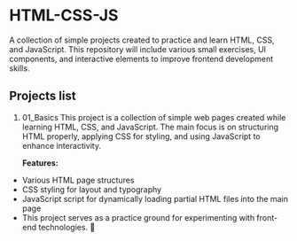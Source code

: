 # HTML-CSS-JS
A collection of simple projects created to practice and learn HTML, CSS, and JavaScript. This repository will include various small exercises, UI components, and interactive elements to improve frontend development skills.

## Projects list
1. 01_Basics
   This project is a collection of simple web pages created while learning HTML, CSS, and JavaScript. The main focus is on structuring HTML properly, applying CSS for styling, and using JavaScript to enhance interactivity.

   **Features:**
- Various HTML page structures
- CSS styling for layout and typography
- JavaScript script for dynamically loading partial HTML files into the main page
- This project serves as a practice ground for experimenting with front-end technologies. 🚀

